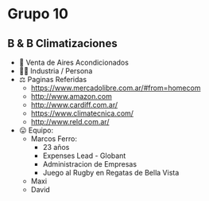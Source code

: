 # Grupo 10
## B & B Climatizaciones

- 💸 Venta de Aires Acondicionados
- 🧘‍♂️ Industria / Persona
- ⚖ Paginas Referidas
    - https://www.mercadolibre.com.ar/#from=homecom
    - http://www.amazon.com
    - http://www.cardiff.com.ar/
    - https://www.climatecnica.com/
    - http://www.reld.com.ar/
- 😛 Equipo:
    - Marcos Ferro: 
        - 23 años
        - Expenses Lead - Globant
        - Administracion de Empresas
        - Juego al Rugby en Regatas de Bella Vista
    - Maxi
    - David

